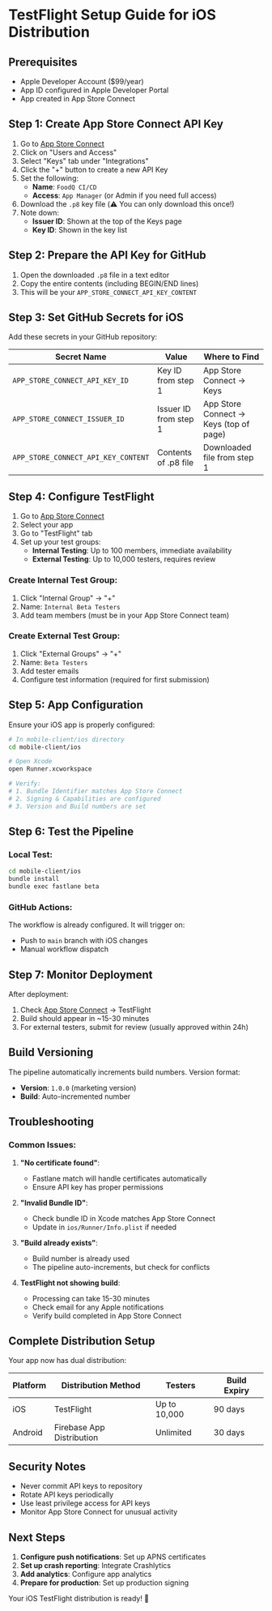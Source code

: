 # TestFlight Setup Guide for iOS Distribution

## Prerequisites
- Apple Developer Account ($99/year)
- App ID configured in Apple Developer Portal
- App created in App Store Connect

## Step 1: Create App Store Connect API Key

1. Go to [App Store Connect](https://appstoreconnect.apple.com/)
2. Click on "Users and Access"
3. Select "Keys" tab under "Integrations"
4. Click the "+" button to create a new API Key
5. Set the following:
   - **Name**: `FoodQ CI/CD`
   - **Access**: `App Manager` (or Admin if you need full access)
6. Download the `.p8` key file (⚠️ You can only download this once!)
7. Note down:
   - **Issuer ID**: Shown at the top of the Keys page
   - **Key ID**: Shown in the key list

## Step 2: Prepare the API Key for GitHub

1. Open the downloaded `.p8` file in a text editor
2. Copy the entire contents (including BEGIN/END lines)
3. This will be your `APP_STORE_CONNECT_API_KEY_CONTENT`

## Step 3: Set GitHub Secrets for iOS

Add these secrets in your GitHub repository:

| Secret Name | Value | Where to Find |
|-------------|-------|---------------|
| `APP_STORE_CONNECT_API_KEY_ID` | Key ID from step 1 | App Store Connect → Keys |
| `APP_STORE_CONNECT_ISSUER_ID` | Issuer ID from step 1 | App Store Connect → Keys (top of page) |
| `APP_STORE_CONNECT_API_KEY_CONTENT` | Contents of .p8 file | Downloaded file from step 1 |

## Step 4: Configure TestFlight

1. Go to [App Store Connect](https://appstoreconnect.apple.com/)
2. Select your app
3. Go to "TestFlight" tab
4. Set up your test groups:
   - **Internal Testing**: Up to 100 members, immediate availability
   - **External Testing**: Up to 10,000 testers, requires review

### Create Internal Test Group:
1. Click "Internal Group" → "+"
2. Name: `Internal Beta Testers`
3. Add team members (must be in your App Store Connect team)

### Create External Test Group:
1. Click "External Groups" → "+"
2. Name: `Beta Testers`
3. Add tester emails
4. Configure test information (required for first submission)

## Step 5: App Configuration

Ensure your iOS app is properly configured:

```bash
# In mobile-client/ios directory
cd mobile-client/ios

# Open Xcode
open Runner.xcworkspace

# Verify:
# 1. Bundle Identifier matches App Store Connect
# 2. Signing & Capabilities are configured
# 3. Version and Build numbers are set
```

## Step 6: Test the Pipeline

### Local Test:
```bash
cd mobile-client/ios
bundle install
bundle exec fastlane beta
```

### GitHub Actions:
The workflow is already configured. It will trigger on:
- Push to `main` branch with iOS changes
- Manual workflow dispatch

## Step 7: Monitor Deployment

After deployment:
1. Check [App Store Connect](https://appstoreconnect.apple.com/) → TestFlight
2. Build should appear in ~15-30 minutes
3. For external testers, submit for review (usually approved within 24h)

## Build Versioning

The pipeline automatically increments build numbers. Version format:
- **Version**: `1.0.0` (marketing version)
- **Build**: Auto-incremented number

## Troubleshooting

### Common Issues:

1. **"No certificate found"**:
   - Fastlane match will handle certificates automatically
   - Ensure API key has proper permissions

2. **"Invalid Bundle ID"**:
   - Check bundle ID in Xcode matches App Store Connect
   - Update in `ios/Runner/Info.plist` if needed

3. **"Build already exists"**:
   - Build number is already used
   - The pipeline auto-increments, but check for conflicts

4. **TestFlight not showing build**:
   - Processing can take 15-30 minutes
   - Check email for any Apple notifications
   - Verify build completed in App Store Connect

## Complete Distribution Setup

Your app now has dual distribution:

| Platform | Distribution Method | Testers | Build Expiry |
|----------|-------------------|---------|--------------|
| iOS | TestFlight | Up to 10,000 | 90 days |
| Android | Firebase App Distribution | Unlimited | 30 days |

## Security Notes

- Never commit API keys to repository
- Rotate API keys periodically
- Use least privilege access for API keys
- Monitor App Store Connect for unusual activity

## Next Steps

1. **Configure push notifications**: Set up APNS certificates
2. **Set up crash reporting**: Integrate Crashlytics
3. **Add analytics**: Configure app analytics
4. **Prepare for production**: Set up production signing

Your iOS TestFlight distribution is ready! 🚀